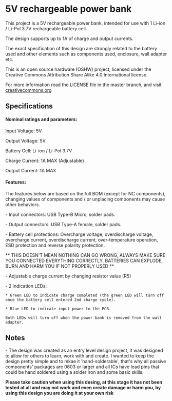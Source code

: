 # 5V rechargeable power bank

This project is a 5V rechargeable power bank, intended for use with 1 Li-ion / Li-Pol 3.7V rechargeable battery cell.

The design supports up to 1A of charge and output currents.

The exact specification of this design are strongly related to the battery used and other elements such as components used, enclosure, wall adapter etc. 

This is an open source hardware (OSHW) project, licensed under the Creative Commons Attribution Share Alike 4.0 International license.
 
For more information read the LICENSE file in the master branch, and visit [creativecommons.org](https://creativecommons.org/)

## Specifications 

#### Nominal ratings and parameters: 

Input Voltage: 5V

Output Voltage: 5V

Battery Cell: Li-ion / Li-Pol 3.7V 

Charge Current: 1A MAX (Adjustable)

Output Current: 1A MAX

#### Features:

The features below are based on the full BOM (except for NC components), changing values of components and / or unplacing components may cause other behaviors.

\- Input connectors: USB Type-B Micro, solder pads.

\- Output connectors: USB Type-A female, solder pads. 

\- Battery cell protections: Overcharge voltage, overdischarge voltage, overcharge current, overdischarge current, over-temperature operation, ESD protection and reverse polarity protection.

** THIS DOESN'T MEAN NOTHING CAN GO WRONG, ALWAYS MAKE SURE YOU CONNECTED EVERYTHING CORRECTLY, BATTERIES CAN EXPLODE, BURN AND HARM YOU IF NOT PROPERLY USED **

\- Adjustable charge current by changing resistor value (R5)

\- 2 indication LEDs:
	
	* Green LED to indicate charge completed (the green LED will turn off once the battery cell entered 2nd charge cycle).
	
	* Blue LED to indicate input power to the PCB. 

	Both LEDs will turn off when the power bank is removed from the wall adapter.


## Notes

\- The design was created as an entry level design project, it was designed to allow for others to learn, work with and create. I wanted to keep the design pretty simple and to mkae it 'hand-solderable', that's why all passive components' packages are 0603 or larger and all ICs have lead pins that could be hand soldered using a solder iron and some basic skills.

**Please take caution when using this desing, at this stage it has not been tested at all and may not work and even create damage or harm you, by using this design you are doing it at your own risk**

